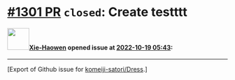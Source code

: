 # [\#1301 PR](https://github.com/komeiji-satori/Dress/pull/1301) `closed`: Create testttt

#### <img src="https://avatars.githubusercontent.com/u/70867124?v=4" width="50">[Xie-Haowen](https://github.com/Xie-Haowen) opened issue at [2022-10-19 05:43](https://github.com/komeiji-satori/Dress/pull/1301):






-------------------------------------------------------------------------------



[Export of Github issue for [komeiji-satori/Dress](https://github.com/komeiji-satori/Dress).]
